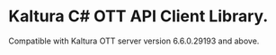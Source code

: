 # Kaltura C# OTT API Client Library.
Compatible with Kaltura OTT server version 6.6.0.29193 and above.
